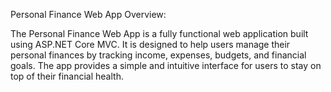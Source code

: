 Personal Finance Web App
Overview:

The Personal Finance Web App is a fully functional web application built using ASP.NET Core MVC. 
It is designed to help users manage their personal finances by tracking income, expenses, budgets, and financial goals.
The app provides a simple and intuitive interface for users to stay on top of their financial health.
